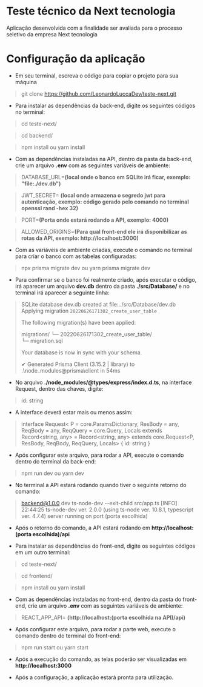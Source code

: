 # Teste técnico da Next tecnologia

Aplicação desenvolvida com a finalidade ser avaliada para o processo seletivo da empresa Next tecnologia


# Configuração da aplicação
- Em seu terminal, escreva o código para copiar o projeto para sua máquina
> git clone https://github.com/LeonardoLuccaDev/teste-next.git
- Para instalar as dependências da back-end, digite os seguintes códigos no terminal:
> cd teste-next/

> cd backend/

> npm install ou yarn install

- Com as dependências instaladas na API, dentro da pasta da back-end, crie um arquivo **.env** com as seguintes variáveis de ambiente:
> DATABASE_URL=**(local onde o banco em SQLite irá ficar, exemplo: "file:./dev.db")**

> JWT_SECRET= **(local onde armazena o segredo jwt para autenticação, exemplo: código gerado pelo comando no terminal openssl rand -hex 32)**

> PORT=**(Porta onde estará rodando a API, exemplo: 4000)**

> ALLOWED_ORIGINS=**(Para qual front-end ele irá disponibilizar as rotas da API, exemplo: http://localhost:3000)**

- Com as variáveis de ambiente criadas, execute o comando no terminal para criar o banco com as tabelas configuradas:

> npx prisma migrate dev ou yarn prisma migrate dev

- Para confirmar se o banco foi realmente criado, após executar o código, irá aparecer um arquivo **dev.db** dentro da pasta **./src/Database/** e no terminal irá aparecer a seguinte linha:

>SQLite database dev.db created at file:../src/Database/dev.db
>Applying migration `20220626171302_create_user_table`
>
>The following migration(s) have been applied:
>
>migrations/
>  └─ 20220626171302_create_user_table/       
>    └─ migration.sql
>
>Your database is now in sync with your schema.
>
>✔ Generated Prisma Client (3.15.2 | library) to .\node_modules\@prisma\client in 54ms

- No arquivo **./node_modules/@types/express/index.d.ts**, na interface Request, dentro das chaves, digite:
> id: string

- A interface deverá estar mais ou menos assim:

>interface Request<
>P = core.ParamsDictionary,
>ResBody = any,
>ReqBody = any,
>ReqQuery = core.Query,
>Locals extends Record<string, any>  = Record<string, any>
>  extends core.Request<P, ResBody, ReqBody, ReqQuery, Locals>  {
>id: string
>}
- Após configurar este arquivo, para rodar a API, execute o comando dentro do terminal da back-end:
> npm run dev ou yarn dev
- No terminal a API estará rodando quando tiver o seguinte retorno do comando:
> backend@1.0.0 dev
> ts-node-dev --exit-child src/app.ts
[INFO] 22:44:25 ts-node-dev ver. 2.0.0 (using ts-node ver. 10.8.1, typescript ver. 4.7.4)
server running on port (porta escolhida)

- Após o retorno do comando, a API estará rodando em **http://localhost:(porta escolhida)/api**

- Para instalar as dependências do front-end, digite os seguintes códigos em um outro terminal:

> cd teste-next/

> cd frontend/

> npm install ou yarn install

- Com as dependências instaladas no front-end, dentro da pasta do front-end, crie um arquivo **.env** com as seguintes variáveis de ambiente:

>REACT_APP_API= **(http://localhost:(porta escolhida na API)/api)**

- Após configurar este arquivo, para rodar a parte web, execute o comando dentro do terminal do front-end:

> npm run start ou yarn start

- Após a execução do comando, as telas poderão ser visualizadas em **http://localhost:3000**

- Após a configuração, a aplicação estará pronta para utilização.
